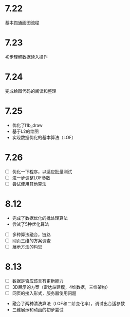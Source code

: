# 7.22

基本跑通画图流程

# 7.23

初步理解数据读入操作

# 7.24

完成绘图代码的阅读和整理

# 7.25

- 优化了l1b_draw
- 基于L2的绘图
- 实现数据优化的基本算法（LOF）

# 7.26

- [ ] 优化一下程序，以适应批量测试
- [ ] 进一步调整LOF参数
- [ ] 尝试使用其他算法

# 8.12

- 完成了数据优化的批处理算法
- 尝试了5种优化算法
- [ ] 多种算法融合，链路
- [ ] 网页三维的方案调查
- [ ] 展示方法的构思

# 8.13
- [ ] 数据是否应该具有更新能力
- [ ] 3D展示的方案（雷达站建模，4维数据，三维架构）
- [ ] 网页的接入形式，服务器使用问题

- 融合了两种清洗算法（LOF和二阶变化率），调试出合适参数
- 三维展示和动画的初步尝试